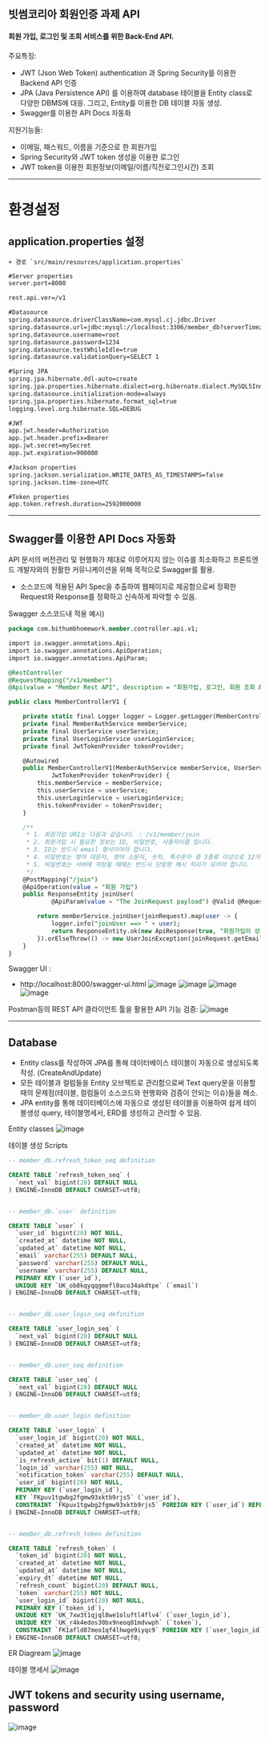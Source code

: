 ## 빗썸코리아 회원인증 과제 API ##

#### 회원 가입, 로그인 및 조회 서비스를 위한 Back-End API.

주요특징:
* JWT (Json Web Token) authentication 과  Spring Security를 이용한 Backend API 인증
* JPA (Java Persistence API) 를 이용하여 database 테이블을 Entity class로 다양한 DBMS에 대응. 그리고, Entity를 이용한 DB 테이블 자동 생성.
* Swagger를 이용한 API Docs 자동화

지원기능들:
* 이메일, 패스워드, 이름을 기준으로 한 회원가입
* Spring Security와 JWT token 생성을 이용한 로그인
* JWT token을 이용한 회원정보(이메일/이름/직전로그인시간) 조회

---

# 환경설정
## application.properties 설정
	+ 경로 `src/main/resources/application.properties`
```xml
#Server properties
server.port=8000

rest.api.ver=/v1

#Datasource
spring.datasource.driverClassName=com.mysql.cj.jdbc.Driver
spring.datasource.url=jdbc:mysql://localhost:3306/member_db?serverTimezone=UTC
spring.datasource.username=root
spring.datasource.password=1234
spring.datasource.testWhileIdle=true
spring.datasource.validationQuery=SELECT 1

#Spring JPA
spring.jpa.hibernate.ddl-auto=create
spring.jpa.properties.hibernate.dialect=org.hibernate.dialect.MySQL5InnoDBDialect
spring.datasource.initialization-mode=always
spring.jpa.properties.hibernate.format_sql=true
logging.level.org.hibernate.SQL=DEBUG

#JWT
app.jwt.header=Authorization
app.jwt.header.prefix=Bearer 
app.jwt.secret=mySecret
app.jwt.expiration=900000

#Jackson properties
spring.jackson.serialization.WRITE_DATES_AS_TIMESTAMPS=false
spring.jackson.time-zone=UTC

#Token properties
app.token.refresh.duration=2592000000
```

---

## Swagger를 이용한 API Docs 자동화 ##
API 문서의 버전관리 및 현행화가 제대로 이루어지지 않는 이슈를 최소화하고 프론트엔드 개발자와의 원활한 커뮤니케이션을 위해 목적으로 Swagger를 활용.
* 소스코드에 적용된 API Spec을 추출하여 웹페이지로 제공함으로써 정확한 Request와 Response를 정확하고 신속하게 파악할 수 있음. 

Swagger 소스코드내 적용 예시)
```sql
package com.bithumbhomework.member.controller.api.v1;

import io.swagger.annotations.Api;
import io.swagger.annotations.ApiOperation;
import io.swagger.annotations.ApiParam;

@RestController
@RequestMapping("/v1/member")
@Api(value = "Member Rest API", description = "회원가입, 로그인, 회원 조회 API")

public class MemberControllerV1 {

	private static final Logger logger = Logger.getLogger(MemberControllerV1.class);
	private final MemberAuthService memberService;
	private final UserService userService;
	private final UserLoginService userLoginService;
	private final JwtTokenProvider tokenProvider;

	@Autowired
	public MemberControllerV1(MemberAuthService memberService, UserService userService, UserLoginService userLoginService,
			JwtTokenProvider tokenProvider) {
		this.memberService = memberService;
		this.userService = userService;
		this.userLoginService = userLoginService;
		this.tokenProvider = tokenProvider;
	}

	/**
	 * 1. 회원가입 URI는 다음과 같습니다. : /v1/member/join 
	 * 2. 회원가입 시 필요한 정보는 ID, 비밀번호, 사용자이름 입니다. 
	 * 3. ID는 반드시 email 형식이어야 합니다. 
	 * 4. 비밀번호는 영어 대문자, 영어 소문자, 숫자, 특수문자 중 3종류 이상으로 12자리 이상의 문자열로 생성해야 합니다. 
	 * 5. 비밀번호는 서버에 저장될 때에는 반드시 단방향 해시 처리가 되어야 합니다.
	 */
	@PostMapping("/join")
	@ApiOperation(value = "회원 가입")
	public ResponseEntity joinUser(
			@ApiParam(value = "The JoinRequest payload") @Valid @RequestBody JoinRequest joinRequest) {

		return memberService.joinUser(joinRequest).map(user -> {
			logger.info("joinUser ==> " + user);
			return ResponseEntity.ok(new ApiResponse(true, "회원가입이 성공하였습니다."));
		}).orElseThrow(() -> new UserJoinException(joinRequest.getEmail(), "Missing user object in database"));
	}
}
```

Swagger UI : 
* http://localhost:8000/swagger-ui.html
![image](https://user-images.githubusercontent.com/15791988/89800836-43e02200-db6a-11ea-941f-15dfaf48f916.png)
![image](https://user-images.githubusercontent.com/15791988/89800932-65d9a480-db6a-11ea-8fc3-1db596008c40.png)
![image](https://user-images.githubusercontent.com/15791988/89800952-6c681c00-db6a-11ea-94ff-28e3be7f1087.png)
![image](https://user-images.githubusercontent.com/15791988/89801012-8570cd00-db6a-11ea-90ad-a14db2c41584.png)


Postman등의 REST API 클라이언트 툴을 활용한 API 기능 검증:
![image](https://user-images.githubusercontent.com/15791988/89816203-16eb3980-db81-11ea-9bbc-8cf67728e6f8.png)

---


## Database
* Entity class를 작성하여 JPA를 통해 데이터베이스 테이블이 자동으로 생성되도록 작성. (CreateAndUpdate)
* 모든 테이블과 컬럼들을 Entity 오브젝트로 관리함으로써 Text query문을 이용할때의 문제점(테이블, 컬럼들이 소스코드와 현행화와 검증이 안되는 이슈)들을 해소.
* JPA entity를 통해 데이터베이스에 자동으로 생성된 테이블을 이용하여 쉽게 테이블생성 query, 테이블명세서, ERD를 생성하고 관리할 수 있음.

Entity classes
![image](https://user-images.githubusercontent.com/15791988/89894892-d093ea00-dc15-11ea-899c-d110b038f74b.png)

테이블 생성 Scripts
```sql
-- member_db.refresh_token_seq definition

CREATE TABLE `refresh_token_seq` (
  `next_val` bigint(20) DEFAULT NULL
) ENGINE=InnoDB DEFAULT CHARSET=utf8;


-- member_db.`user` definition

CREATE TABLE `user` (
  `user_id` bigint(20) NOT NULL,
  `created_at` datetime NOT NULL,
  `updated_at` datetime NOT NULL,
  `email` varchar(255) DEFAULT NULL,
  `password` varchar(255) DEFAULT NULL,
  `username` varchar(255) DEFAULT NULL,
  PRIMARY KEY (`user_id`),
  UNIQUE KEY `UK_ob8kqyqqgmefl0aco34akdtpe` (`email`)
) ENGINE=InnoDB DEFAULT CHARSET=utf8;


-- member_db.user_login_seq definition

CREATE TABLE `user_login_seq` (
  `next_val` bigint(20) DEFAULT NULL
) ENGINE=InnoDB DEFAULT CHARSET=utf8;


-- member_db.user_seq definition

CREATE TABLE `user_seq` (
  `next_val` bigint(20) DEFAULT NULL
) ENGINE=InnoDB DEFAULT CHARSET=utf8;


-- member_db.user_login definition

CREATE TABLE `user_login` (
  `user_login_id` bigint(20) NOT NULL,
  `created_at` datetime NOT NULL,
  `updated_at` datetime NOT NULL,
  `is_refresh_active` bit(1) DEFAULT NULL,
  `login_id` varchar(255) NOT NULL,
  `notification_token` varchar(255) DEFAULT NULL,
  `user_id` bigint(20) NOT NULL,
  PRIMARY KEY (`user_login_id`),
  KEY `FKpuv1tgwbg2fgmw93xktb9rjs5` (`user_id`),
  CONSTRAINT `FKpuv1tgwbg2fgmw93xktb9rjs5` FOREIGN KEY (`user_id`) REFERENCES `user` (`user_id`)
) ENGINE=InnoDB DEFAULT CHARSET=utf8;


-- member_db.refresh_token definition

CREATE TABLE `refresh_token` (
  `token_id` bigint(20) NOT NULL,
  `created_at` datetime NOT NULL,
  `updated_at` datetime NOT NULL,
  `expiry_dt` datetime NOT NULL,
  `refresh_count` bigint(20) DEFAULT NULL,
  `token` varchar(255) NOT NULL,
  `user_login_id` bigint(20) NOT NULL,
  PRIMARY KEY (`token_id`),
  UNIQUE KEY `UK_7xw3t1qjql8we1oluftl4flv4` (`user_login_id`),
  UNIQUE KEY `UK_r4k4edos30bx9neoq81mdvwph` (`token`),
  CONSTRAINT `FK1afld87meo1qf4lhwge9iyqc9` FOREIGN KEY (`user_login_id`) REFERENCES `user_login` (`user_login_id`)
) ENGINE=InnoDB DEFAULT CHARSET=utf8;
```


ER Diagream
![image](https://user-images.githubusercontent.com/15791988/89800540-e77d0280-db69-11ea-9b2d-aea72a334414.png)


테이블 명세서
![image](https://user-images.githubusercontent.com/15791988/89800659-0a0f1b80-db6a-11ea-805d-8fa8e8c5cd50.png)



## JWT tokens and security using username, password
![image](https://user-images.githubusercontent.com/15791988/89894531-2f0c9880-dc15-11ea-9520-eea2980c65c4.png)

